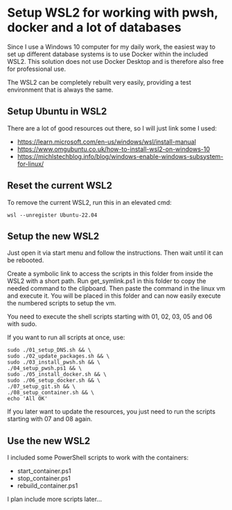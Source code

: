 # Setup WSL2 for working with pwsh, docker and a lot of databases

Since I use a Windows 10 computer for my daily work, the easiest way to set up different database systems is to use Docker within the included WSL2. This solution does not use Docker Desktop and is therefore also free for professional use.

The WSL2 can be completely rebuilt very easily, providing a test environment that is always the same.


## Setup Ubuntu in WSL2

There are a lot of good resources out there, so I will just link some I used:
* https://learn.microsoft.com/en-us/windows/wsl/install-manual
* https://www.omgubuntu.co.uk/how-to-install-wsl2-on-windows-10
* https://michlstechblog.info/blog/windows-enable-windows-subsystem-for-linux/


## Reset the current WSL2

To remove the current WSL2, run this in an elevated cmd:
```
wsl --unregister Ubuntu-22.04
```


## Setup the new WSL2

Just open it via start menu and follow the instructions. Then wait until it can be rebooted.

Create a symbolic link to access the scripts in this folder from inside the WSL2 with a short path. Run get_symlink.ps1 in this folder to copy the needed command to the clipboard. Then paste the command in the linux vm and execute it. You will be placed in this folder and can now easily execute the numbered scripts to setup the vm. 

You need to execute the shell scripts starting with 01, 02, 03, 05 and 06 with sudo.

If you want to run all scripts at once, use:
```
sudo ./01_setup_DNS.sh && \
sudo ./02_update_packages.sh && \
sudo ./03_install_pwsh.sh && \
./04_setup_pwsh.ps1 && \
sudo ./05_install_docker.sh && \
sudo ./06_setup_docker.sh && \
./07_setup_git.sh && \
./08_setup_container.sh && \
echo 'All OK'
```

If you later want to update the resources, you just need to run the scripts starting with 07 and 08 again.


## Use the new WSL2

I included some PowerShell scripts to work with the containers:
* start_container.ps1
* stop_container.ps1
* rebuild_container.ps1

I plan include more scripts later...
